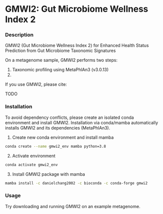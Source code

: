 # GMWI2: Gut Microbiome Wellness Index 2

### Description
GMWI2 (Gut Microbiome Wellness Index 2) for Enhanced Health Status Prediction 
from Gut Microbiome Taxonomic Signatures

On a metagenome sample, GMWI2 performs two steps:
1. Taxonomic profiling using MetaPhlAn3 (v3.0.13)
2. 

If you use GMWI2, please cite:

TODO

### Installation

To avoid dependency conflicts, please create an isolated conda environment and 
install GMWI2. Installation via conda/mamba automatically installs GMWI2 and 
its dependencies (MetaPhlAn3).

1. Create new conda environment and install mamba
```bash
conda create --name gmwi2_env mamba python=3.8
```

2. Activate environment
```bash
conda activate gmwi2_env
```

3. Install GMWI2 package with mamba
```bash
mamba install -c danielchang2002 -c bioconda -c conda-forge gmwi2
```

### Usage

Try downloading and running GMWI2 on an example metagenome.

